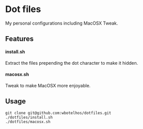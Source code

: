 # Dot files

My personal configurations including MacOSX Tweak.

## Features

#### install.sh

Extract the files prepending the dot character to make it hidden.

#### macosx.sh

Tweak to make MacOSX more enjoyable.

## Usage

``` shell
git clone git@github.com:wbotelhos/dotfiles.git
./dotfiles/install.sh
./dotfiles/macosx.sh
```
